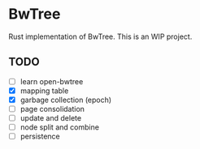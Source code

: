 # BwTree

Rust implementation of BwTree. This is an WIP project.

## TODO

- [ ] learn open-bwtree
- [x] mapping table
- [x] garbage collection (epoch) 
- [ ] page consolidation
- [ ] update and delete
- [ ] node split and combine
- [ ] persistence
